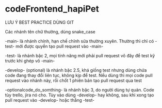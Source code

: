 # codeFrontend_hapiPet

LƯU Ý BEST PRACTICE DÙNG GIT

Các nhánh tên chữ thường, dùng snake_case

-main- 
là nhánh chính, hạn chế chỉnh sửa thường xuyên. Thường thì chỉ có -test- mới được quyền tạo pull request vào -main-

-test- 
là nhánh bậc 2, mọi tính năng mới phải pull request vô đây để test kỹ trước khi ghép vô -main-

-develop- (optional) 
là nhánh bậc 2.5, khá giống test nhưng dùng chứa code đang thay đổi liên tục, không kịp để test. Nếu dùng thì mọi code pull request vào nhánh này, rồi chốt 1 phiên bản tạo pull request qua test

-optionalcode_do_somthing- 
là nhánh bậc 3, do người dùng tự quản. Code tùy trello, jira nó cho. Tùy vào dùng -develop- hay không, sau khi xong tạo pull request vào -develop- hoặc thẳng -test-